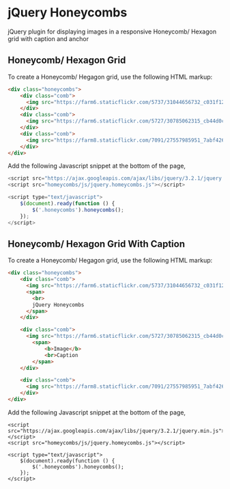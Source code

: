 # jQuery Honeycombs
jQuery plugin for displaying images in a responsive Honeycomb/ Hexagon grid with caption and anchor


## Honeycomb/ Hexagon Grid
To create a Honeycomb/ Hegagon grid, use the following HTML markup:

```HTML
<div class="honeycombs">
    <div class="comb">
      <img src="https://farm6.staticflickr.com/5737/31044656732_c031f1294c_z.jpg" /> 
    </div>
    <div class="comb">
      <img src="https://farm6.staticflickr.com/5727/30785062315_cb44d0c372_z.jpg" /> 
    </div>
    <div class="comb">
      <img src="https://farm8.staticflickr.com/7091/27557985951_7abf426c1e_z.jpg" /> 
    </div>
</div>
```

Add the following Javascript snippet at the bottom of the page,

```js
<script src="https://ajax.googleapis.com/ajax/libs/jquery/3.2.1/jquery.min.js"></script>
<script src="homeycombs/js/jquery.homeycombs.js"></script>

<script type="text/javascript">
    $(document).ready(function () {
        $('.honeycombs').honeycombs();
    });
</script>
```

## Honeycomb/ Hexagon Grid With Caption
To create a Honeycomb/ Hegagon grid, use the following HTML markup:

```HTML
<div class="honeycombs">
    <div class="comb">
      <img src="https://farm6.staticflickr.com/5737/31044656732_c031f1294c_z.jpg" />
      <span>
        <br>
        jQuery Honeycombs
      </span>
    </div>

    <div class="comb">
      <img src="https://farm6.staticflickr.com/5727/30785062315_cb44d0c372_z.jpg" /> 
        <span>
            <b>Image</b>
            <br>Caption
        </span>
    </div>

    <div class="comb">
      <img src="https://farm8.staticflickr.com/7091/27557985951_7abf426c1e_z.jpg" /> 
    </div>
</div>
```

Add the following Javascript snippet at the bottom of the page,

```JS
<script src="https://ajax.googleapis.com/ajax/libs/jquery/3.2.1/jquery.min.js"></script>
<script src="homeycombs/js/jquery.homeycombs.js"></script>

<script type="text/javascript">
    $(document).ready(function () {
        $('.honeycombs').honeycombs();
    });
</script>
```
